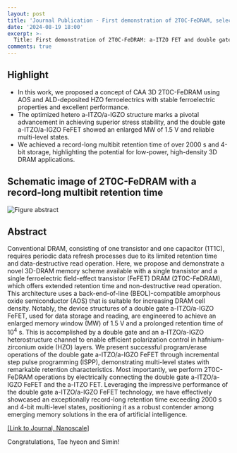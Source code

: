```yaml
---
layout: post
title: 'Journal Publication - First demonstration of 2T0C-FeDRAM, selected as 2024 Nanoscale Hot Article'
date: '2024-08-19 18:00'
excerpt: >-
  Title: First demonstration of 2T0C-FeDRAM: a-ITZO FET and double gate a-ITZO/a-IGZO FeFET with a record-long multibit retention time of >4-bit and >2000 s
comments: true
---
```

## Highlight

- In this work, we proposed a concept of CAA 3D 2T0C-FeDRAM using AOS and ALD-deposited HZO ferroelectrics with stable ferroelectric properties and excellent performance.  
- The optimized hetero a-ITZO/a-IGZO structure marks a pivotal advancement in achieving superior stress stability, and the double gate a-ITZO/a-IGZO FeFET showed an enlarged MW of 1.5 V and reliable multi-level states.  
- We achieved a record-long multibit retention time of over 2000 s and 4-bit storage, highlighting the potential for low-power, high-density 3D DRAM applications.  
 

## Schematic image of 2T0C-FeDRAM with a record-long multibit retention time

![Figure abstract](https://github.com/user-attachments/assets/b86823f2-bb3f-48d6-8057-b28d39d8d50f)

## Abstract
Conventional DRAM, consisting of one transistor and one capacitor (1T1C), requires periodic data refresh processes due to its limited retention time and data-destructive read operation. Here, we propose and demonstrate a novel 3D-DRAM memory scheme available with a single transistor and a single ferroelectric field-effect transistor (FeFET) DRAM (2T0C-FeDRAM), which offers extended retention time and non-destructive read operation. This architecture uses a back-end-of-line (BEOL)-compatible amorphous oxide semiconductor (AOS) that is suitable for increasing DRAM cell density. Notably, the device structures of a double gate a-ITZO/a-IGZO FeFET, used for data storage and reading, are engineered to achieve an enlarged memory window (MW) of 1.5 V and a prolonged retention time of 10<sup>4</sup> s. This is accomplished by a double gate and an a-ITZO/a-IGZO heterostructure channel to enable efficient polarization control in hafnium-zirconium oxide (HZO) layers. We present successful program/erase operations of the double gate a-ITZO/a-IGZO FeFET through incremental step pulse programming (ISPP), demonstrating multi-level states with remarkable retention characteristics. Most importantly, we perform 2T0C-FeDRAM operations by electrically connecting the double gate a-ITZO/a-IGZO FeFET and the a-ITZO FET. Leveraging the impressive performance of the double gate a-ITZO/a-IGZO FeFET technology, we have effectively showcased an exceptionally record-long retention time exceeding 2000 s and 4-bit multi-level states, positioning it as a robust contender among emerging memory solutions in the era of artificial intelligence.

[[Link to Journal, Nanoscale]](https://pubs.rsc.org/en/content/articlelanding/2024/nr/d4nr02393e)

Congratulations, Tae hyeon and Simin!
